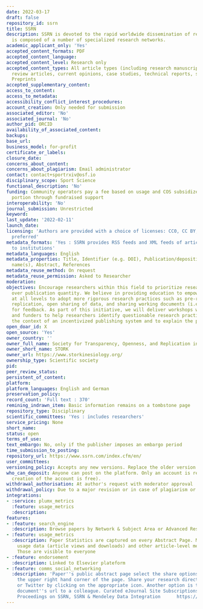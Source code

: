 ```yaml
---
date: 2022-03-17
draft: false
repository_id: ssrn
title: SSRN
description: SSRN is devoted to the rapid worldwide dissemination of research and
  is composed of a number of specialized research networks.
academic_applicant_only: 'Yes'
accepted_content_formats: PDF
accepted_content_language:
accepted_content_level: Research only
accepted_content_types: All article types (including research manuscripts, commentaries,
  review articles, current opinions, case studies, technical reports, short communications),
  Preprints
accepted_supplementary_content:
access_to_content:
access_to_metadata:
accessibility_conflict_interest_procedures:
account_creation: Only needed for submission
associated_editor: 'No'
associated_journal: 'No'
author_pid: ORCID
availability_of_associated_content:
backups:
base_url:
business_model: for-profit
certificate_or_labels:
closure_date:
concerns_about_content:
concerns_about_plagiarism: Email administrator
contact: contact+sportrxiv@osf.io
disciplinary_scope: Sport Science
functional_description: 'No'
funding: Community operators pay a fee based on usage and COS subsidizes the other
  portion through fundraised support
interoperability: 'No'
journal_submission: Unrestricted
keyword:
last_update: '2022-02-11'
launch_date:
licensing: 'Authors are provided with a choice of licenses: CC0, CC BY, with CC BY
  preferred'
metadata_formats: 'Yes : SSRN provides RSS feeds and XML feeds of article metadata
  to institutions'
metadata_languages: English
metadata_properties: Title, Identifier (e.g. DOI), Publication/deposition date, Author
  name(s), Abstract, References
metadata_reuse_method: On request
metadata_reuse_permission: Asked to Researcher
moderation:
objectives: Encourage researchers within this field to prioritize research quality
  over publication quantity. We believe in providing education to empower researchers
  at all levels to adopt more rigorous research practices such as pre-registration,
  replication, open sharing of data, and sharing working documents (i.e., preprints)
  for feedback. As part of this initiative, we will deliver workshops with universities
  and funders to help researchers identify questionable research practices within
  the context of an incentivized publishing system and to explain the potential solutions.
open_doar_id: X
open_source: 'Yes'
owner_country: ''
owner_full_name: Society for Transparency, Openness, and Replication in Kinesiology
owner_short_name: STORK
owner_url: https://www.storkinesiology.org/
ownership_type: Scientific society
pid:
peer_review_status:
persistent_of_content:
platform:
platform_languages: English and German
preservation_policy:
record_count: 'Full text : 370'
remining_indrawn_item: Basic information remains on a tombstone page
repository_type: Disciplinary
scientific_committees: 'Yes : includes researchers'
service_pricing: None
short_name:
status: open
terms_of_use:
text_embargo: No, only if the publisher imposes an embargo period
time_submission_to_posting:
repository_url: https://www.ssrn.com/index.cfm/en/
user_committees:
versioning_policy: Accepts any new versions. Replace the older version of the paper.
who_can_deposit: Anyone can post on the platform. Only an account is required ( The
  creation of the account is free).
withdrawal_authorisation: At author's request with moderator approval
withdrawal_policy: Due to a major revision or in case of plagiarism or ethical issues
integrations:
- :service: plumx_metrics
  :feature: usage_metrics
  :description:
features:
- :feature: search_engine
  :description: Browse papers by Network & Subject Area or Advanced Research
- :feature: usage_metrics
  :description: Paper Statistics are captured on every Abstract Page. Metrics include
    usage data (article views and downloads) and other article-level metrics (Citations).
    Those are visible to everyone
- :feature: endorsement
  :description: Linked to Elsevier plateform
- :feature: comms_social_networking
  :description: 'Paper''s public abstract page select the share options located in
    the upper right hand corner of the page. Share your research directly to Facebook
    or Twitter by clicking on the appropriate icon. Another option is to email the
    document''s url to a colleague. Curated eJournal Site Subscriptions. Conference
    Proceedings on SSRN, SSRN & Mendeley Data Integration      https://www.ssrn.com/index.cfm/en/subscribe/'
---
```



